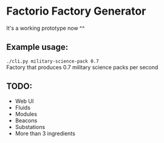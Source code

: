 # Factorio Factory Generator
It's a working prototype now ^^

## Example usage:
`./cli.py military-science-pack 0.7`  
Factory that produces 0.7 military science packs per second

## TODO:
- Web UI
- Fluids
- Modules
- Beacons
- Substations
- More than 3 ingredients
